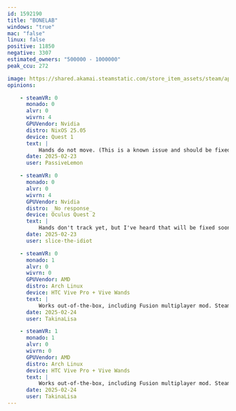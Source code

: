 ```yaml
---
id: 1592190
title: "BONELAB"
windows: "true"
mac: "false"
linux: false
positive: 11850
negative: 3307
estimated_owners: "500000 - 1000000"
peak_ccu: 272

image: https://shared.akamai.steamstatic.com/store_item_assets/steam/apps/1592190/header.jpg?t=1672959398
opinions:

    - steamVR: 0
      monado: 0
      alvr: 0
      wivrn: 4
      GPUVendor: Nvidia
      distro: NixOS 25.05
      device: Quest 1
      text: |
          Hands do not move. (This is a known issue and should be fixed soon)
      date: 2025-02-23
      user: PassiveLemon

    - steamVR: 0
      monado: 0
      alvr: 0
      wivrn: 4
      GPUVendor: Nvidia
      distro: _No response_
      device: Oculus Quest 2
      text: |
          Hands don't track yet, but I've heard that will be fixed soon
      date: 2025-02-23
      user: slice-the-idiot

    - steamVR: 0
      monado: 1
      alvr: 0
      wivrn: 0
      GPUVendor: AMD
      distro: Arch Linux
      device: HTC Vive Pro + Vive Wands
      text: |
          Works out-of-the-box, including Fusion multiplayer mod. SteamVR has the usual set of issues unrelated to the game though.
      date: 2025-02-24
      user: TakinaLisa

    - steamVR: 1
      monado: 1
      alvr: 0
      wivrn: 0
      GPUVendor: AMD
      distro: Arch Linux
      device: HTC Vive Pro + Vive Wands
      text: |
          Works out-of-the-box, including Fusion multiplayer mod. SteamVR has the usual set of issues unrelated to the game though.
      date: 2025-02-24
      user: TakinaLisa
---
```

